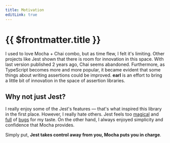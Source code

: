 ```yaml
---
title: Motivation
editLink: true
---
```


# {{ $frontmatter.title }}

I used to love Mocha + Chai combo, but as time flew, I felt it's limiting. Other
projects like Jest shown that there is room for innovation in this space. With
last version published 2 years ago, Chai seems abandoned. Furthermore, as
TypeScript becomes more and more popular, it became evident that some things
about writing assertions could be improved. **earl** is an effort to bring a
little bit of innovation in the space of assertion libraries.

## Why not just Jest?

I really enjoy some of the Jest's features — that's what inspired this library
in the first place. However, I really hate others. Jest feels too
[magical](https://github.com/facebook/jest/issues/4414) and
[full](https://github.com/facebook/jest/issues/2441) of
[bugs](https://github.com/facebook/jest/issues/8688) for my taste. On the other
hand, I always enjoyed simplicity and confidence that Mocha provides.

Simply put, **Jest takes control away from you, Mocha puts you in charge**.
